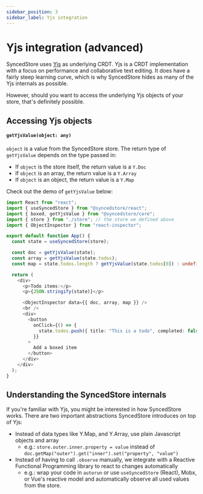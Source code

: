 ```yaml
---
sidebar_position: 3
sidebar_label: Yjs integration
---
```


# Yjs integration (advanced)

SyncedStore uses [Yjs](https://github.com/yjs/yjs) as underlying CRDT. Yjs is a CRDT implementation with a focus on performance and collaborative text editing. It does have a fairly steep learning curve, which is why SyncedStore hides as many of the Yjs internals as possible.

However, should you want to access the underlying Yjs objects of your store, that's definitely possible.

## Accessing Yjs objects

#### `getYjsValue(object: any)`

`object` is a value from the SyncedStore store. The return type of `getYjsValue` depends on the type passed in:

- If `object` is the store itself, the return value is a `Y.Doc`
- If `object` is an array, the return value is a `Y.Array`
- If `object` is an object, the return value is a `Y.Map`

Check out the demo of `getYjsValue` below:

```typescript live
import React from "react";
import { useSyncedStore } from "@syncedstore/react";
import { boxed, getYjsValue } from "@syncedstore/core";
import { store } from "./store"; // the store we defined above
import { ObjectInspector } from "react-inspector";

export default function App() {
  const state = useSyncedStore(store);

  const doc = getYjsValue(state);
  const array = getYjsValue(state.todos);
  const map = state.todos.length ? getYjsValue(state.todos[0]) : undefined;

  return (
    <div>
      <p>Todo items:</p>
      <p>{JSON.stringify(state)}</p>

      <ObjectInspector data={{ doc, array, map }} />
      <br />
      <div>
        <button
          onClick={() => {
            state.todos.push({ title: "This is a todo", completed: false });
          }}
        >
          Add a boxed item
        </button>
      </div>
    </div>
  );
}
```

## Understanding the SyncedStore internals

If you're familiar with Yjs, you might be interested in how SyncedStore works. There are two important abstractions SyncedStore introduces on top of Yjs:

- Instead of data types like Y.Map, and Y.Array, use plain Javascript objects and array
  - e.g.: `store.outer.inner.property = value` instead of `doc.getMap("outer").get("inner").set("property", "value")`
- Instead of having to call `.observe` manually, we integrate with a Reactive Functional Programming library to react to changes automatically
  - e.g.: wrap your code in `autorun` or use `useSyncedStore` (React), Mobx, or Vue's reactive model and automatically observe all used values from the store.
